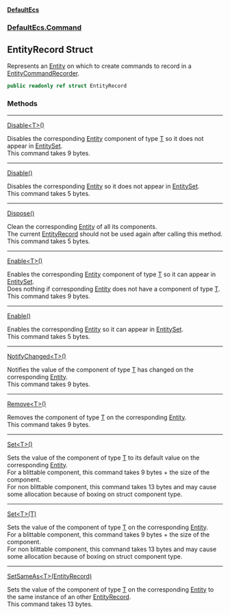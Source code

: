 #### [DefaultEcs](DefaultEcs.md 'DefaultEcs')
### [DefaultEcs.Command](DefaultEcs.md#DefaultEcs_Command 'DefaultEcs.Command')
## EntityRecord Struct
Represents an [Entity](Entity.md 'DefaultEcs.Entity') on which to create commands to record in a [EntityCommandRecorder](EntityCommandRecorder.md 'DefaultEcs.Command.EntityCommandRecorder').  
```csharp
public readonly ref struct EntityRecord
```
### Methods

***
[Disable&lt;T&gt;()](EntityRecord_Disable_T_().md 'DefaultEcs.Command.EntityRecord.Disable&lt;T&gt;()')

Disables the corresponding [Entity](Entity.md 'DefaultEcs.Entity') component of type [T](EntityRecord_Disable_T_().md#DefaultEcs_Command_EntityRecord_Disable_T_()_T 'DefaultEcs.Command.EntityRecord.Disable&lt;T&gt;().T') so it does not appear in [EntitySet](EntitySet.md 'DefaultEcs.EntitySet').  
This command takes 9 bytes.  

***
[Disable()](EntityRecord_Disable().md 'DefaultEcs.Command.EntityRecord.Disable()')

Disables the corresponding [Entity](Entity.md 'DefaultEcs.Entity') so it does not appear in [EntitySet](EntitySet.md 'DefaultEcs.EntitySet').  
This command takes 5 bytes.  

***
[Dispose()](EntityRecord_Dispose().md 'DefaultEcs.Command.EntityRecord.Dispose()')

Clean the corresponding [Entity](Entity.md 'DefaultEcs.Entity') of all its components.  
The current [EntityRecord](EntityRecord.md 'DefaultEcs.Command.EntityRecord') should not be used again after calling this method.  
This command takes 5 bytes.  

***
[Enable&lt;T&gt;()](EntityRecord_Enable_T_().md 'DefaultEcs.Command.EntityRecord.Enable&lt;T&gt;()')

Enables the corresponding [Entity](Entity.md 'DefaultEcs.Entity') component of type [T](EntityRecord_Enable_T_().md#DefaultEcs_Command_EntityRecord_Enable_T_()_T 'DefaultEcs.Command.EntityRecord.Enable&lt;T&gt;().T') so it can appear in [EntitySet](EntitySet.md 'DefaultEcs.EntitySet').  
Does nothing if corresponding [Entity](Entity.md 'DefaultEcs.Entity') does not have a component of type [T](EntityRecord_Enable_T_().md#DefaultEcs_Command_EntityRecord_Enable_T_()_T 'DefaultEcs.Command.EntityRecord.Enable&lt;T&gt;().T').  
This command takes 9 bytes.  

***
[Enable()](EntityRecord_Enable().md 'DefaultEcs.Command.EntityRecord.Enable()')

Enables the corresponding [Entity](Entity.md 'DefaultEcs.Entity') so it can appear in [EntitySet](EntitySet.md 'DefaultEcs.EntitySet').  
This command takes 5 bytes.  

***
[NotifyChanged&lt;T&gt;()](EntityRecord_NotifyChanged_T_().md 'DefaultEcs.Command.EntityRecord.NotifyChanged&lt;T&gt;()')

Notifies the value of the component of type [T](EntityRecord_NotifyChanged_T_().md#DefaultEcs_Command_EntityRecord_NotifyChanged_T_()_T 'DefaultEcs.Command.EntityRecord.NotifyChanged&lt;T&gt;().T') has changed on the corresponding [Entity](Entity.md 'DefaultEcs.Entity').  
This command takes 9 bytes.  

***
[Remove&lt;T&gt;()](EntityRecord_Remove_T_().md 'DefaultEcs.Command.EntityRecord.Remove&lt;T&gt;()')

Removes the component of type [T](EntityRecord_Remove_T_().md#DefaultEcs_Command_EntityRecord_Remove_T_()_T 'DefaultEcs.Command.EntityRecord.Remove&lt;T&gt;().T') on the corresponding [Entity](Entity.md 'DefaultEcs.Entity').  
This command takes 9 bytes.  

***
[Set&lt;T&gt;()](EntityRecord_Set_T_().md 'DefaultEcs.Command.EntityRecord.Set&lt;T&gt;()')

Sets the value of the component of type [T](EntityRecord_Set_T_().md#DefaultEcs_Command_EntityRecord_Set_T_()_T 'DefaultEcs.Command.EntityRecord.Set&lt;T&gt;().T') to its default value on the corresponding [Entity](Entity.md 'DefaultEcs.Entity').  
For a blittable component, this command takes 9 bytes + the size of the component.  
For non blittable component, this command takes 13 bytes and may cause some allocation because of boxing on struct component type.  

***
[Set&lt;T&gt;(T)](EntityRecord_Set_T_(T).md 'DefaultEcs.Command.EntityRecord.Set&lt;T&gt;(T)')

Sets the value of the component of type [T](EntityRecord_Set_T_(T).md#DefaultEcs_Command_EntityRecord_Set_T_(T)_T 'DefaultEcs.Command.EntityRecord.Set&lt;T&gt;(T).T') on the corresponding [Entity](Entity.md 'DefaultEcs.Entity').  
For a blittable component, this command takes 9 bytes + the size of the component.  
For non blittable component, this command takes 13 bytes and may cause some allocation because of boxing on struct component type.  

***
[SetSameAs&lt;T&gt;(EntityRecord)](EntityRecord_SetSameAs_T_(EntityRecord).md 'DefaultEcs.Command.EntityRecord.SetSameAs&lt;T&gt;(DefaultEcs.Command.EntityRecord)')

Sets the value of the component of type [T](EntityRecord_SetSameAs_T_(EntityRecord).md#DefaultEcs_Command_EntityRecord_SetSameAs_T_(DefaultEcs_Command_EntityRecord)_T 'DefaultEcs.Command.EntityRecord.SetSameAs&lt;T&gt;(DefaultEcs.Command.EntityRecord).T') on the corresponding [Entity](Entity.md 'DefaultEcs.Entity') to the same instance of an other [EntityRecord](EntityRecord.md 'DefaultEcs.Command.EntityRecord').  
This command takes 13 bytes.  
